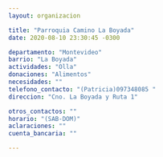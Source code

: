 ```yaml
---
layout: organizacion

title: "Parroquia Camino La Boyada"
date: 2020-08-10 23:30:45 -0300

departamento: "Montevideo"
barrio: "La Boyada"
actividades: "Olla"
donaciones: "Alimentos"
necesidades: ""
telefono_contacto: "(Patricia)097348085 "
direccion: "Cno. La Boyada y Ruta 1"

otros_contactos: ""
horario: "(SAB-DOM)"
aclaraciones: ""
cuenta_bancaria: ""

---
```

